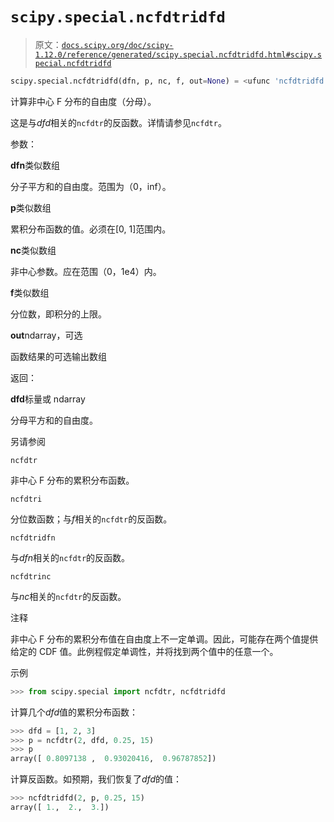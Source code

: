 # `scipy.special.ncfdtridfd`

> 原文：[`docs.scipy.org/doc/scipy-1.12.0/reference/generated/scipy.special.ncfdtridfd.html#scipy.special.ncfdtridfd`](https://docs.scipy.org/doc/scipy-1.12.0/reference/generated/scipy.special.ncfdtridfd.html#scipy.special.ncfdtridfd)

```py
scipy.special.ncfdtridfd(dfn, p, nc, f, out=None) = <ufunc 'ncfdtridfd'>
```

计算非中心 F 分布的自由度（分母）。

这是与*dfd*相关的`ncfdtr`的反函数。详情请参见`ncfdtr`。

参数：

**dfn**类似数组

分子平方和的自由度。范围为（0，inf）。

**p**类似数组

累积分布函数的值。必须在[0, 1]范围内。

**nc**类似数组

非中心参数。应在范围（0，1e4）内。

**f**类似数组

分位数，即积分的上限。

**out**ndarray，可选

函数结果的可选输出数组

返回：

**dfd**标量或 ndarray

分母平方和的自由度。

另请参阅

`ncfdtr`

非中心 F 分布的累积分布函数。

`ncfdtri`

分位数函数；与*f*相关的`ncfdtr`的反函数。

`ncfdtridfn`

与*dfn*相关的`ncfdtr`的反函数。

`ncfdtrinc`

与*nc*相关的`ncfdtr`的反函数。

注释

非中心 F 分布的累积分布值在自由度上不一定单调。因此，可能存在两个值提供给定的 CDF 值。此例程假定单调性，并将找到两个值中的任意一个。

示例

```py
>>> from scipy.special import ncfdtr, ncfdtridfd 
```

计算几个*dfd*值的累积分布函数：

```py
>>> dfd = [1, 2, 3]
>>> p = ncfdtr(2, dfd, 0.25, 15)
>>> p
array([ 0.8097138 ,  0.93020416,  0.96787852]) 
```

计算反函数。如预期，我们恢复了*dfd*的值：

```py
>>> ncfdtridfd(2, p, 0.25, 15)
array([ 1.,  2.,  3.]) 
```
